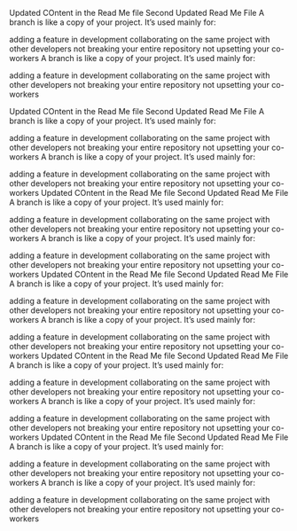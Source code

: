 Updated COntent in the Read Me file
Second Updated Read Me File 
A branch is like a copy of your project. It’s used mainly for:

adding a feature in development
collaborating on the same project with other developers
not breaking your entire repository
not upsetting your co-workers
A branch is like a copy of your project. It’s used mainly for:

adding a feature in development
collaborating on the same project with other developers
not breaking your entire repository
not upsetting your co-workers


Updated COntent in the Read Me file
Second Updated Read Me File 
A branch is like a copy of your project. It’s used mainly for:

adding a feature in development
collaborating on the same project with other developers
not breaking your entire repository
not upsetting your co-workers
A branch is like a copy of your project. It’s used mainly for:

adding a feature in development
collaborating on the same project with other developers
not breaking your entire repository
not upsetting your co-workers
Updated COntent in the Read Me file
Second Updated Read Me File 
A branch is like a copy of your project. It’s used mainly for:

adding a feature in development
collaborating on the same project with other developers
not breaking your entire repository
not upsetting your co-workers
A branch is like a copy of your project. It’s used mainly for:

adding a feature in development
collaborating on the same project with other developers
not breaking your entire repository
not upsetting your co-workers
Updated COntent in the Read Me file
Second Updated Read Me File 
A branch is like a copy of your project. It’s used mainly for:

adding a feature in development
collaborating on the same project with other developers
not breaking your entire repository
not upsetting your co-workers
A branch is like a copy of your project. It’s used mainly for:

adding a feature in development
collaborating on the same project with other developers
not breaking your entire repository
not upsetting your co-workers
Updated COntent in the Read Me file
Second Updated Read Me File 
A branch is like a copy of your project. It’s used mainly for:

adding a feature in development
collaborating on the same project with other developers
not breaking your entire repository
not upsetting your co-workers
A branch is like a copy of your project. It’s used mainly for:

adding a feature in development
collaborating on the same project with other developers
not breaking your entire repository
not upsetting your co-workers
Updated COntent in the Read Me file
Second Updated Read Me File 
A branch is like a copy of your project. It’s used mainly for:

adding a feature in development
collaborating on the same project with other developers
not breaking your entire repository
not upsetting your co-workers
A branch is like a copy of your project. It’s used mainly for:

adding a feature in development
collaborating on the same project with other developers
not breaking your entire repository
not upsetting your co-workers

